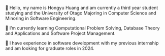 👋 Hello, my name is Hongyu Huang and am currently a third year student studying and the University of Otago Majoring in Computer Science and Minoring in Software Engineering.

📖 I’m currently learning Computational Problem Solving, Database Theory and Applications and Software Project Management.

👀 I have experience in software development with my previous internship and am looking for graduate roles in 2024.


